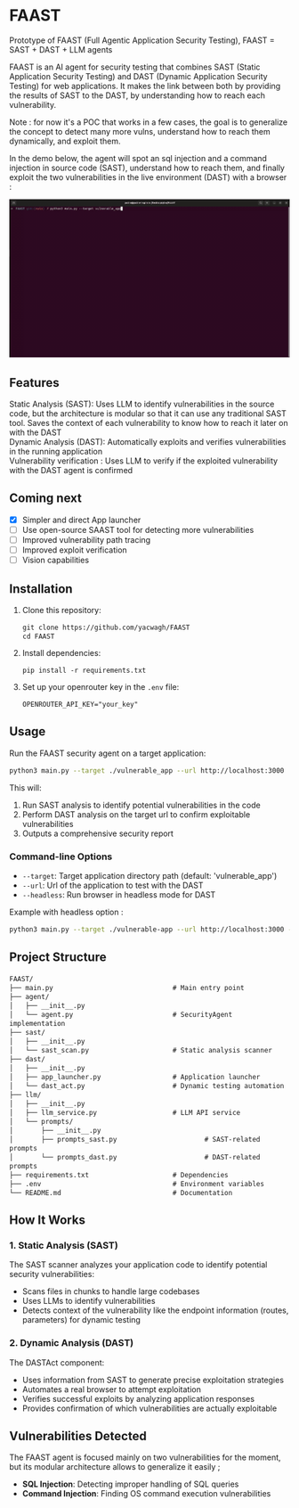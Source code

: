 # FAAST
Prototype of FAAST (Full Agentic Application Security Testing), FAAST = SAST + DAST + LLM agents

FAAST is an AI agent for security testing that combines SAST (Static Application Security Testing) and DAST (Dynamic Application Security Testing) for web applications. It makes the link between both by providing the results of SAST to the DAST, by understanding how to reach each vulnerability.

Note : for now it's a POC that works in a few cases, the goal is to generalize the concept to detect many more vulns, understand how to reach them dynamically, and exploit them.

In the demo below, the agent will spot an sql injection and a command injection in source code (SAST), understand how to reach them, and finally exploit the two vulnerabilities in the live environment (DAST) with a browser :  

![Demo](./demo.gif)  

## Features

Static Analysis (SAST): Uses LLM to identify vulnerabilities in the source code, but the architecture is modular so that it can use any traditional SAST tool. Saves the context of each vulnerability to know how to reach it later on with the DAST  
Dynamic Analysis (DAST): Automatically exploits and verifies vulnerabilities in the running application  
Vulnerability verification : Uses LLM to verify if the exploited vulnerability with the DAST agent is confirmed  

## Coming next

- [x] Simpler and direct App launcher
- [ ] Use open-source SAAST tool for detecting more vulnerabilities
- [ ] Improved vulnerability path tracing
- [ ] Improved exploit verification
- [ ] Vision capabilities

## Installation

1. Clone this repository:
   ```
   git clone https://github.com/yacwagh/FAAST
   cd FAAST
   ```

2. Install dependencies:
   ```
   pip install -r requirements.txt
   ```

4. Set up your openrouter key in the `.env` file:
   ```
   OPENROUTER_API_KEY="your_key"
   ```

## Usage

Run the FAAST security agent on a target application:

```bash
python3 main.py --target ./vulnerable_app --url http://localhost:3000
```

This will:
1. Run SAST analysis to identify potential vulnerabilities in the code
2. Perform DAST analysis on the target url to confirm exploitable vulnerabilities
4. Outputs a comprehensive security report 

### Command-line Options

- `--target`: Target application directory path (default: 'vulnerable_app')
- `--url`: Url of the application to test with the DAST
- `--headless`: Run browser in headless mode for DAST

Example with headless option :

```bash
python3 main.py --target ./vulnerable-app --url http://localhost:3000 --headless
```

## Project Structure

```
FAAST/
├── main.py                              # Main entry point
├── agent/
│   ├── __init__.py
│   └── agent.py                         # SecurityAgent implementation
├── sast/
│   ├── __init__.py
│   └── sast_scan.py                     # Static analysis scanner
├── dast/
│   ├── __init__.py
│   ├── app_launcher.py                  # Application launcher
│   └── dast_act.py                      # Dynamic testing automation
├── llm/
│   ├── __init__.py
│   ├── llm_service.py                   # LLM API service
│   └── prompts/
│       ├── __init__.py
│       ├── prompts_sast.py                      # SAST-related prompts
│       └── prompts_dast.py                      # DAST-related prompts
├── requirements.txt                     # Dependencies
├── .env                                 # Environment variables
└── README.md                            # Documentation
```

## How It Works

### 1. Static Analysis (SAST)

The SAST scanner analyzes your application code to identify potential security vulnerabilities:

- Scans files in chunks to handle large codebases
- Uses LLMs to identify vulnerabilities
- Detects context of the vulnerability like the endpoint information (routes, parameters) for dynamic testing

### 2. Dynamic Analysis (DAST)

The DASTAct component:

- Uses information from SAST to generate precise exploitation strategies
- Automates a real browser to attempt exploitation
- Verifies successful exploits by analyzing application responses
- Provides confirmation of which vulnerabilities are actually exploitable

## Vulnerabilities Detected

The FAAST agent is focused mainly on two vulnerabilities for the moment, but its modular architecture allows to generalize it easily ;

- **SQL Injection**: Detecting improper handling of SQL queries
- **Command Injection**: Finding OS command execution vulnerabilities
